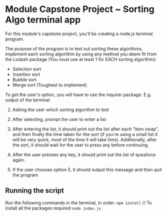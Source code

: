 # Module Capstone Project ~ Sorting Algo terminal app

For this module's capstone project, you'll be creating a node.js terminal program.

The purpose of the program is to test out sorting these algorithms, implement each sorting algorithm by using any method you deem fit from the Lodash package (You must use at least 1 for EACH sorting algorithm):

* Selection sort
* Insertion sort
* Bubble sort
* Merge sort (Toughest to implement)
  
To get the user's option, you will have to use the inquirer package.
E.g. output of the terminal

1) Asking the user which sorting algorithm to test

2) After selecting, prompt the user to enter a list

3) After entering the list, it should print out the list after each "item swap", and then finally the time taken for the sort (if you're using a small list it will be very quick, most of the time it will take 0ms). Additionally, after the sort, it should wait for the user to press any before continuing.

4) After the user presses any key, it should print out the list of questions again.

5) If the user chooses option 5, it should output this message and then quit the program

## Running the script

Run the following commands in the terminal, in order:
`npm install` // To install all the packages required
`node index.js`
